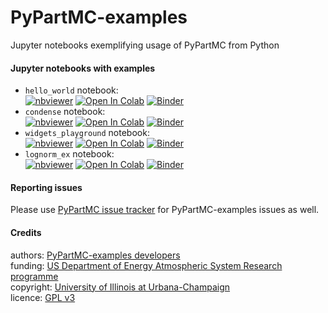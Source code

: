 # PyPartMC-examples
Jupyter notebooks exemplifying usage of PyPartMC from Python

#### Jupyter notebooks with examples

- `hello_world` notebook:    
[![nbviewer](https://raw.githubusercontent.com/jupyter/design/master/logos/Badges/nbviewer_badge.svg)](https://nbviewer.jupyter.org/github/open-atmos/PyPartMC-examples/blob/main/notebooks/hello_world.ipynb)
[![Open In Colab](https://colab.research.google.com/assets/colab-badge.svg)](https://colab.research.google.com/github/open-atmos/PyPartMC-examples/blob/main/notebooks/hello_world.ipynb)
[![Binder](https://mybinder.org/badge_logo.svg)](https://mybinder.org/v2/gh/open-atmos/PyPartMC-examples.git/main?urlpath=lab/tree/notebooks/hello_world.ipynb)
- `condense` notebook:   
[![nbviewer](https://raw.githubusercontent.com/jupyter/design/master/logos/Badges/nbviewer_badge.svg)](https://nbviewer.jupyter.org/github/open-atmos/PyPartMC-examples/blob/main/notebooks/condense.ipynb)
[![Open In Colab](https://colab.research.google.com/assets/colab-badge.svg)](https://colab.research.google.com/github/open-atmos/PyPartMC-examples/blob/main/notebooks/condense.ipynb)
[![Binder](https://mybinder.org/badge_logo.svg)](https://mybinder.org/v2/gh/open-atmos/PyPartMC-examples.git/main?urlpath=lab/tree/notebooks/condense.ipynb)
- `widgets_playground` notebook:   
[![nbviewer](https://raw.githubusercontent.com/jupyter/design/master/logos/Badges/nbviewer_badge.svg)](https://nbviewer.jupyter.org/github/open-atmos/PyPartMC-examples/blob/main/notebooks/widgets_playground.ipynb)
[![Open In Colab](https://colab.research.google.com/assets/colab-badge.svg)](https://colab.research.google.com/github/open-atmos/PyPartMC-examples/blob/main/notebooks/widgets_playground.ipynb)
[![Binder](https://mybinder.org/badge_logo.svg)](https://mybinder.org/v2/gh/open-atmos/PyPartMC-examples.git/main?urlpath=lab/tree/notebooks/widgets_playground.ipynb)
- `lognorm_ex` notebook:   
[![nbviewer](https://raw.githubusercontent.com/jupyter/design/master/logos/Badges/nbviewer_badge.svg)](https://nbviewer.jupyter.org/github/open-atmos/PyPartMC-examples/blob/main/notebooks/lognorm_ex.ipynb)
[![Open In Colab](https://colab.research.google.com/assets/colab-badge.svg)](https://colab.research.google.com/github/open-atmos/PyPartMC-examples/blob/main/notebooks/lognorm_ex.ipynb)
[![Binder](https://mybinder.org/badge_logo.svg)](https://mybinder.org/v2/gh/open-atmos/PyPartMC-examples.git/main?urlpath=lab/tree/notebooks/lognorm_ex.ipynb)
#### Reporting issues

Please use [PyPartMC issue tracker](https://github.com/open-atmos/PyPartMC/issues/) for PyPartMC-examples issues as well.

#### Credits

authors: [PyPartMC-examples developers](https://github.com/open-atmos/PyPartMC-examples/graphs/contributors)   
funding: [US Department of Energy Atmospheric System Research programme](https://asr.science.energy.gov/)   
copyright: [University of Illinois at Urbana-Champaign](https://atmos.illinois.edu/)   
licence: [GPL v3](https://www.gnu.org/licenses/gpl-3.0.en.html)

